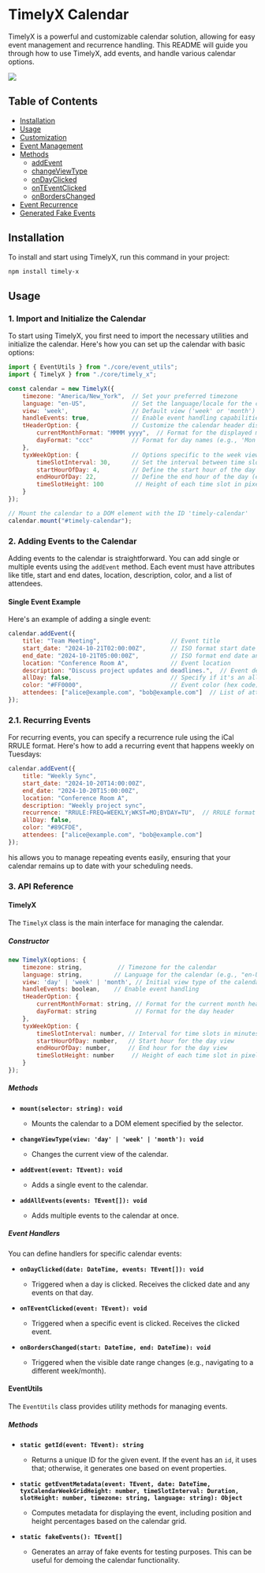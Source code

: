 # TimelyX Calendar

TimelyX is a powerful and customizable calendar solution, allowing for easy event management and recurrence handling. This README will guide you through how to use TimelyX, add events, and handle various calendar options.

[![](https://markdown-videos-api.jorgenkh.no/youtube/{video_id})](https://youtu.be/{video_id})


## Table of Contents

- [Installation](#installation)
- [Usage](#usage)
- [Customization](#customization)
- [Event Management](#event-management)
- [Methods](#methods)
  - [addEvent](#addevent)
  - [changeViewType](#changeviewtype)
  - [onDayClicked](#ondayclicked)
  - [onTEventClicked](#onteventclicked)
  - [onBordersChanged](#onborderschanged)
- [Event Recurrence](#event-recurrence)
- [Generated Fake Events](#generated-fake-events)

## Installation

To install and start using TimelyX, run this command in your project:

```bash
npm install timely-x
```

## Usage

### 1. Import and Initialize the Calendar

To start using TimelyX, you first need to import the necessary utilities and initialize the calendar. Here's how you can set up the calendar with basic options:

```js
import { EventUtils } from "./core/event_utils";
import { TimelyX } from "./core/timely_x";

const calendar = new TimelyX({
    timezone: "America/New_York",  // Set your preferred timezone
    language: "en-US",             // Set the language/locale for the calendar
    view: 'week',                  // Default view ('week' or 'month')
    handleEvents: true,            // Enable event handling capabilities
    tHeaderOption: {               // Customize the calendar header display
        currentMonthFormat: "MMMM yyyy",  // Format for the displayed month (e.g., 'October 2024')
        dayFormat: "ccc"           // Format for day names (e.g., 'Mon', 'Tue')
    },
    tyxWeekOption: {               // Options specific to the week view
        timeSlotInterval: 30,      // Set the interval between time slots in minutes
        startHourOfDay: 4,         // Define the start hour of the day (e.g., 4 AM)
        endHourOfDay: 22,          // Define the end hour of the day (e.g., 10 PM)
        timeSlotHeight: 100         // Height of each time slot in pixels
    }
});

// Mount the calendar to a DOM element with the ID 'timely-calendar'
calendar.mount("#timely-calendar");
```


### 2. Adding Events to the Calendar

Adding events to the calendar is straightforward. You can add single or multiple events using the `addEvent` method. Each event must have attributes like title, start and end dates, location, description, color, and a list of attendees.

#### Single Event Example

Here's an example of adding a single event:

```js
calendar.addEvent({
    title: "Team Meeting",                    // Event title
    start_date: "2024-10-21T02:00:00Z",       // ISO format start date and time
    end_date: "2024-10-21T05:00:00Z",         // ISO format end date and time
    location: "Conference Room A",            // Event location
    description: "Discuss project updates and deadlines.",  // Event description
    allDay: false,                            // Specify if it's an all-day event
    color: "#FF0000",                         // Event color (hex code)
    attendees: ["alice@example.com", "bob@example.com"]  // List of attendee email addresses
});
```


### 2.1. Recurring Events
For recurring events, you can specify a recurrence rule using the iCal RRULE format. Here's how to add a recurring event that happens weekly on Tuesdays:

```js
calendar.addEvent({
    title: "Weekly Sync",
    start_date: "2024-10-20T14:00:00Z",
    end_date: "2024-10-20T15:00:00Z",
    location: "Conference Room A",
    description: "Weekly project sync",
    recurrence: "RRULE:FREQ=WEEKLY;WKST=MO;BYDAY=TU",  // RRULE format for weekly recurrence on Tuesdays
    allDay: false,
    color: "#89CFDE",
    attendees: ["alice@example.com", "bob@example.com"]
});

```
his allows you to manage repeating events easily, ensuring that your calendar remains up to date with your scheduling needs.


### 3. API Reference

#### TimelyX

The `TimelyX` class is the main interface for managing the calendar.

##### Constructor

```javascript
new TimelyX(options: {
    timezone: string,          // Timezone for the calendar
    language: string,         // Language for the calendar (e.g., "en-US")
    view: 'day' | 'week' | 'month', // Initial view type of the calendar
    handleEvents: boolean,    // Enable event handling
    tHeaderOption: {
        currentMonthFormat: string, // Format for the current month header
        dayFormat: string           // Format for the day header
    },
    tyxWeekOption: {
        timeSlotInterval: number, // Interval for time slots in minutes
        startHourOfDay: number,   // Start hour for the day view
        endHourOfDay: number,     // End hour for the day view
        timeSlotHeight: number     // Height of each time slot in pixels
    }
});
```

##### Methods

- **`mount(selector: string): void`**
    - Mounts the calendar to a DOM element specified by the selector.

- **`changeViewType(view: 'day' | 'week' | 'month'): void`**
    - Changes the current view of the calendar.

- **`addEvent(event: TEvent): void`**
    - Adds a single event to the calendar.
  
- **`addAllEvents(events: TEvent[]): void`**
    - Adds multiple events to the calendar at once.

##### Event Handlers

You can define handlers for specific calendar events:

- **`onDayClicked(date: DateTime, events: TEvent[]): void`**
    - Triggered when a day is clicked. Receives the clicked date and any events on that day.

- **`onTEventClicked(event: TEvent): void`**
    - Triggered when a specific event is clicked. Receives the clicked event.

- **`onBordersChanged(start: DateTime, end: DateTime): void`**
    - Triggered when the visible date range changes (e.g., navigating to a different week/month).
  
#### EventUtils

The `EventUtils` class provides utility methods for managing events.

##### Methods

- **`static getId(event: TEvent): string`**
    - Returns a unique ID for the given event. If the event has an `id`, it uses that; otherwise, it generates one based on event properties.

- **`static getEventMetadata(event: TEvent, date: DateTime, tyxCalendarWeekGridHeight: number, timeSlotInterval: Duration, slotHeight: number, timezone: string, language: string): Object`**
    - Computes metadata for displaying the event, including position and height percentages based on the calendar grid.

- **`static fakeEvents(): TEvent[]`**
    - Generates an array of fake events for testing purposes. This can be useful for demoing the calendar functionality.




